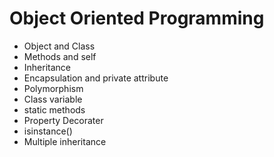 # Object Oriented Programming

- Object and Class
- Methods and self
- Inheritance
- Encapsulation and private attribute
- Polymorphism
- Class variable
- static methods
- Property Decorater
- isinstance()
- Multiple inheritance